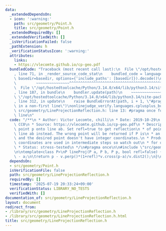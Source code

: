 ```yaml
---
data:
  _extendedDependsOn:
  - icon: ':warning:'
    path: src/geometry/Point.h
    title: src/geometry/Point.h
  _extendedRequiredBy: []
  _extendedVerifiedWith: []
  _isVerificationFailed: false
  _pathExtension: h
  _verificationStatusIcon: ':warning:'
  attributes:
    links:
    - https://vlecomte.github.io/cp-geo.pdf
  bundledCode: "Traceback (most recent call last):\n  File \"/opt/hostedtoolcache/Python/3.14.0/x64/lib/python3.14/site-packages/onlinejudge_verify/documentation/build.py\"\
    , line 71, in _render_source_code_stat\n    bundled_code = language.bundle(stat.path,\
    \ basedir=basedir, options={'include_paths': [basedir]}).decode()\n          \
    \         ~~~~~~~~~~~~~~~^^^^^^^^^^^^^^^^^^^^^^^^^^^^^^^^^^^^^^^^^^^^^^^^^^^^^^^^^^^^^^^^^^\n\
    \  File \"/opt/hostedtoolcache/Python/3.14.0/x64/lib/python3.14/site-packages/onlinejudge_verify/languages/cplusplus.py\"\
    , line 187, in bundle\n    bundler.update(path)\n    ~~~~~~~~~~~~~~^^^^^^\n  File\
    \ \"/opt/hostedtoolcache/Python/3.14.0/x64/lib/python3.14/site-packages/onlinejudge_verify/languages/cplusplus_bundle.py\"\
    , line 312, in update\n    raise BundleErrorAt(path, i + 1, \"#pragma once found\
    \ in a non-first line\")\nonlinejudge_verify.languages.cplusplus_bundle.BundleErrorAt:\
    \ src/geometry/LineProjectionReflection.h: line 13: #pragma once found in a non-first\
    \ line\n"
  code: "/**\n * Author: Victor Lecomte, chilli\n * Date: 2019-10-29\n * License:\
    \ CC0\n * Source: https://vlecomte.github.io/cp-geo.pdf\n * Description: Projects\
    \ point p onto line ab. Set refl=true to get reflection\n * of point p across\
    \ line ab instead. The wrong point will be returned if P is\n * an integer point\
    \ and the desired point doesn't have integer coordinates.\n * Products of three\
    \ coordinates are used in intermediate steps so watch out\n * for overflow.\n\
    \ * Status: stress-tested\n */\n#pragma once\n\n#include \"src/geometry/Point.h\"\
    \n\ntemplate<class P>\nP lineProj(P a, P b, P p, bool refl=false) {\n\tP v = b\
    \ - a;\n\treturn p - v.perp()*(1+refl)*v.cross(p-a)/v.dist2();\n}\n"
  dependsOn:
  - src/geometry/Point.h
  isVerificationFile: false
  path: src/geometry/LineProjectionReflection.h
  requiredBy: []
  timestamp: '2025-07-19 20:33:24+09:00'
  verificationStatus: LIBRARY_NO_TESTS
  verifiedWith: []
documentation_of: src/geometry/LineProjectionReflection.h
layout: document
redirect_from:
- /library/src/geometry/LineProjectionReflection.h
- /library/src/geometry/LineProjectionReflection.h.html
title: src/geometry/LineProjectionReflection.h
---
```

